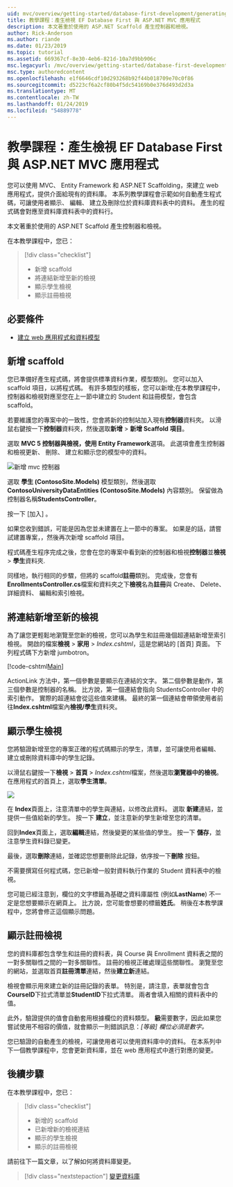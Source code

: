 ```yaml
---
uid: mvc/overview/getting-started/database-first-development/generating-views
title: 教學課程：產生檢視 EF Database First 與 ASP.NET MVC 應用程式
description: 本文著重於使用的 ASP.NET Scaffold 產生控制器和檢視。
author: Rick-Anderson
ms.author: riande
ms.date: 01/23/2019
ms.topic: tutorial
ms.assetid: 669367cf-8e30-4eb6-821d-10a7d9bb906c
msc.legacyurl: /mvc/overview/getting-started/database-first-development/generating-views
msc.type: authoredcontent
ms.openlocfilehash: e1f6646cdf10d293268b92f44b018709e70c0f86
ms.sourcegitcommit: d5223cf6a2cf80b4f5dc54169b0e376d493d2d3a
ms.translationtype: MT
ms.contentlocale: zh-TW
ms.lasthandoff: 01/24/2019
ms.locfileid: "54889778"
---
```

# <a name="tutorial-generate-views-for-ef-database-first-with-aspnet-mvc-app"></a>教學課程：產生檢視 EF Database First 與 ASP.NET MVC 應用程式

您可以使用 MVC、 Entity Framework 和 ASP.NET Scaffolding，來建立 web 應用程式，提供介面給現有的資料庫。 本系列教學課程會示範如何自動產生程式碼，可讓使用者顯示、 編輯、 建立及刪除位於資料庫資料表中的資料。 產生的程式碼會對應至資料庫資料表中的資料行。

本文著重於使用的 ASP.NET Scaffold 產生控制器和檢視。

在本教學課程中，您已：

> [!div class="checklist"]
> * 新增 scaffold
> * 將連結新增至新的檢視
> * 顯示學生檢視
> * 顯示註冊檢視

## <a name="prerequisite"></a>必要條件

* [建立 web 應用程式和資料模型](creating-the-web-application.md)

## <a name="add-scaffold"></a>新增 scaffold

您已準備好產生程式碼，將會提供標準資料作業，模型類別。 您可以加入 scaffold 項目，以將程式碼。 有許多類型的樣板，您可以新增;在本教學課程中，控制器和檢視對應至您在上一節中建立的 Student 和註冊模型，會包含 scaffold。

若要維護您的專案中的一致性，您會將新的控制站加入現有**控制器**資料夾。 以滑鼠右鍵按一下**控制器**資料夾，然後選取**新增** > **新增 Scaffold 項目**。

選取  **MVC 5 控制器與檢視，使用 Entity Framework**選項。 此選項會產生控制器和檢視更新、 刪除、 建立和顯示您的模型中的資料。

![新增 mvc 控制器](generating-views/_static/image2.png)

選取 **學生 (ContosoSite.Models)** 模型類別，然後選取**ContosoUniversityDataEntities (ContosoSite.Models)** 內容類別。 保留做為控制器名稱**StudentsController**。

按一下 [加入] 。

如果您收到錯誤，可能是因為您並未建置在上一節中的專案。 如果是的話，請嘗試建置專案，，然後再次新增 scaffold 項目。

程式碼產生程序完成之後，您會在您的專案中看到新的控制器和檢視**控制器**並**檢視** > **學生**資料夾.


同樣地，執行相同的步驟，但將的 scaffold**註冊**類別。 完成後，您會有**EnrollmentsController.cs**檔案和資料夾之下**檢視**名為**註冊**與 Create、 Delete、 詳細資料、 編輯和索引檢視。

## <a name="add-links-to-new-views"></a>將連結新增至新的檢視

為了讓您更輕鬆地瀏覽至您新的檢視，您可以為學生和註冊幾個超連結新增至索引檢視。 開啟的檔案**檢視** > **家用** > *Index.cshtml*，這是您網站的 [首頁] 頁面。 下列程式碼下方新增 jumbotron。

[!code-cshtml[Main](generating-views/samples/sample1.cshtml)]

ActionLink 方法中，第一個參數是要顯示在連結的文字。 第二個參數是動作，第三個參數是控制器的名稱。 比方說，第一個連結會指向 StudentsController 中的索引動作。 實際的超連結會從這些值來建構。 最終的第一個連結會帶領使用者前往**Index.cshtml**檔案內**檢視/學生**資料夾。

## <a name="display-student-views"></a>顯示學生檢視

您將驗證新增至您的專案正確的程式碼顯示的學生，清單，並可讓使用者編輯、 建立或刪除資料庫中的學生記錄。

以滑鼠右鍵按一下**檢視** > **首頁** > *Index.cshtml*檔案，然後選取**瀏覽器中的檢視**。 在應用程式的首頁上，選取**學生清單**。

![](generating-views/_static/image6.png)

在  **Index**頁面上，注意清單中的學生與連結，以修改此資料。 選取 **新建**連結，並提供一些值給新的學生。 按一下 **建立**，並注意新的學生新增至您的清單。

回到**Index**頁面上，選取**編輯**連結，然後變更的某些值的學生。 按一下 **儲存**，並注意學生資料錄已變更。

最後，選取**刪除**連結，並確認您想要刪除此記錄，依序按一下**刪除** 按鈕。

不需要撰寫任何程式碼，您已新增一般對資料執行作業的 Student 資料表中的檢視。

您可能已經注意到，欄位的文字標籤為基礎之資料庫屬性 (例如**LastName**) 不一定是您想要顯示在網頁上。 比方說，您可能會想要的標籤**姓氏**。 稍後在本教學課程中，您將會修正這個顯示問題。

## <a name="display-enrollment-views"></a>顯示註冊檢視

您的資料庫都包含學生和註冊的資料表，與 Course 與 Enrollment 資料表之間的一對多關聯性之間的一對多關聯性。 註冊的檢視正確處理這些關聯性。 瀏覽至您的網站，並選取首頁**註冊清單**連結，然後**建立新**連結。

檢視會顯示用來建立新的註冊記錄的表單。 特別是，請注意，表單就會包含**CourseID**下拉式清單並**StudentID**下拉式清單。 兩者會填入相關的資料表中的值。

此外，驗證提供的值會自動套用根據欄位的資料類型。 **級**需要數字，因此如果您嘗試使用不相容的價值，就會顯示一則錯誤訊息：*[等級] 欄位必須是數字。*

您已驗證的自動產生的檢視，可讓使用者可以使用資料庫中的資料。 在本系列中下一個教學課程中，您會更新資料庫，並在 web 應用程式中進行對應的變更。

## <a name="next-steps"></a>後續步驟

在本教學課程中，您已：

> [!div class="checklist"]
> * 新增的 scaffold
> * 已新增新的檢視連結
> * 顯示的學生檢視
> * 顯示的註冊檢視

請前往下一篇文章，以了解如何將資料庫變更。
> [!div class="nextstepaction"]
> [變更資料庫](changing-the-database.md)